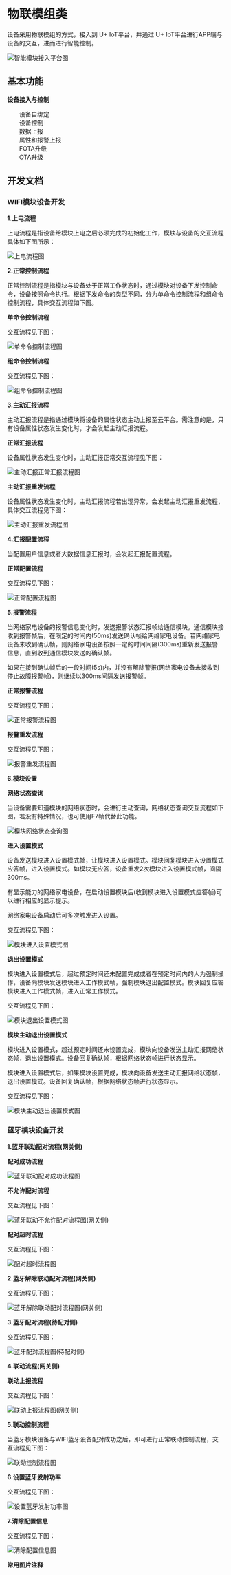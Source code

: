# 物联模组类
  设备采用物联模组的方式，接入到 U+ IoT平台，并通过 U+ IoT平台进行APP端与设备的交互，进而进行智能控制。

![智能模块接入平台图][pic1]

## 基本功能

**设备接入与控制**

&emsp;&emsp;设备自绑定  
&emsp;&emsp;设备控制  
&emsp;&emsp;数据上报  
&emsp;&emsp;属性和报警上报   
&emsp;&emsp;FOTA升级  
&emsp;&emsp;OTA升级  



## 开发文档

### WIFI模块设备开发

**1.上电流程**

上电流程是指设备给模块上电之后必须完成的初始化工作，模块与设备的交互流程具体如下图所示：

![上电流程图][pic2]

**2.正常控制流程**

正常控制流程是指模块与设备处于正常工作状态时，通过模块对设备下发控制命令，设备按照命令执行。根据下发命令的类型不同，分为单命令控制流程和组命令控制流程，具体交互流程如下图。

**单命令控制流程**

交互流程见下图：

![单命令控制流程图][pic3]

**组命令控制流程**

交互流程见下图：

![组命令控制流程图][pic4]

**3.主动汇报流程**

主动汇报流程是指通过模块将设备的属性状态主动上报至云平台。需注意的是，只有设备属性状态发生变化时，才会发起主动汇报流程。

**正常汇报流程**

设备属性状态发生变化时，主动汇报正常交互流程见下图：

![主动汇报正常汇报流程图][pic5]

**主动汇报重发流程** 

设备属性状态发生变化时，主动汇报流程若出现异常，会发起主动汇报重发流程，具体交互流程见下图：

![主动汇报重发流程图][pic6]

**4.汇报配置流程** 

当配置用户信息或者大数据信息汇报时，会发起汇报配置流程。

**正常配置流程**

交互流程见下图：

![正常配置流程图][pic7]


**5.报警流程** 

当网络家电设备的报警信息变化时，发送报警状态汇报帧给通信模块。通信模块接收到报警帧后，在限定的时间内(50ms)发送确认帧给网络家电设备。若网络家电设备未收到确认帧，则网络家电设备按照一定的时间间隔(300ms)重新发送报警信息，直到收到通信模块发送的确认帧。

如果在接到确认帧后的一段时间(5s)内，并没有解除警报(网络家电设备未接收到停止故障报警帧)，则继续以300ms间隔发送报警帧。

**正常报警流程**

交互流程见下图：

![正常报警流程图][pic8]

**报警重发流程**

交互流程见下图：

![报警重发流程图][pic9]

**6.模块设置**

**网络状态查询**

当设备需要知道模块的网络状态时，会进行主动查询，网络状态查询交互流程如下图，若没有特殊情况，也可使用F7帧代替此功能。

![模块网络状态查询图][pic10]

**进入设置模式**

设备发送模块进入设置模式帧，让模块进入设置模式。模块回复模块进入设置模式应答帧，进入设置模式。如模块无应答，设备重发2次模块进入设置模式帧，间隔300ms。

有显示能力的网络家电设备，在启动设置模块后(收到模块进入设置模式应答帧)可以进行相应的显示提示。

网络家电设备启动后可多次触发进入设置。

交互流程见下图：

![模块进入设置模式图][pic11]

**退出设置模式**

模块进入设置模式后，超过预定时间还未配置完成或者在预定时间内的人为强制操作，设备向模块发送模块进入工作模式帧，强制模块退出配置模式。模块回复应答模块进入工作模式帧，进入正常工作模式。

交互流程见下图：

![模块退出设置模式图][pic12]

**模块主动退出设置模式**

模块进入设置模式，超过预定时间还未设置完成，模块向设备发送主动汇报网络状态帧，退出设置模式。设备回复确认帧，根据网络状态帧进行状态显示。

模块进入设置模式后，如果模块设置完成，模块向设备发送主动汇报网络状态帧，退出设置模式。设备回复确认帧，根据网络状态帧进行状态显示。

交互流程见下图：

![模块主动退出设置模式图][pic13]

### 蓝牙模块设备开发

**1.蓝牙联动配对流程(网关侧)**

**配对成功流程**

![蓝牙联动配对成功流程图][pic14]

**不允许配对流程**

交互流程见下图：

![蓝牙联动不允许配对流程图(网关侧)][pic15]

**配对超时流程**

交互流程见下图：

![配对超时流程图][pic16]

**2.蓝牙解除联动配对流程(网关侧)**

交互流程见下图：

![蓝牙解除联动配对流程图(网关侧)][pic17]

**3.蓝牙配对流程(待配对侧)**

交互流程见下图：

![蓝牙配对流程图(待配对侧)][pic18]

**4.联动流程(网关侧)**

**联动上报流程**

交互流程见下图：

![联动上报流程图(网关侧)][pic19]

 **5.联动控制流程**

当蓝牙模块设备与WIFI蓝牙设备配对成功之后，即可进行正常联动控制流程，交互流程见下图：

![联动控制流程图][pic20]

 

**6.设置蓝牙发射功率**

交互流程见下图：

![设置蓝牙发射功率图][pic21]

**7.清除配置信息**

交互流程见下图：

![清除配置信息图][pic22]

**常用图片注释**

[pic1]:../Device-dev/_media/_module/pic1.png
[pic2]:../Device-dev/_media/_module/pic2.png
[pic3]:../Device-dev/_media/_module/pic3.png
[pic4]:../Device-dev/_media/_module/pic4.png
[pic5]:../Device-dev/_media/_module/pic5.png
[pic6]:../Device-dev/_media/_module/pic6.png
[pic7]:../Device-dev/_media/_module/pic7.png
[pic8]:../Device-dev/_media/_module/pic8.png
[pic9]:../Device-dev/_media/_module/pic9.png
[pic10]:../Device-dev/_media/_module/pic10.png
[pic11]:../Device-dev/_media/_module/pic11.png
[pic12]:../Device-dev/_media/_module/pic12.png
[pic13]:../Device-dev/_media/_module/pic13.png
[pic14]:../Device-dev/_media/_module/pic14.png
[pic15]:../Device-dev/_media/_module/pic15.png
[pic16]:../Device-dev/_media/_module/pic16.png
[pic17]:../Device-dev/_media/_module/pic17.png
[pic18]:../Device-dev/_media/_module/pic18.png
[pic19]:../Device-dev/_media/_module/pic19.png
[pic20]:../Device-dev/_media/_module/pic20.png
[pic21]:../Device-dev/_media/_module/pic21.png
[pic22]:../Device-dev/_media/_module/pic22.png

